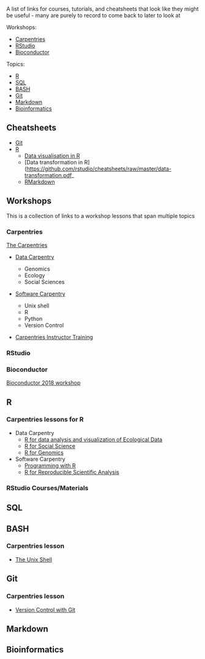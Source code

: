 A list of links for courses, tutorials, and cheatsheets that look like they might be useful - many are purely to record to come back to later to look at

Workshops:
- [Carpentries](#carpentries)
- [RStudio](#rstudio)
- [Bioconductor](#bioconductor)

Topics:
- [R](#r)
- [SQL](#sql)
- [BASH](#bash)
- [Git](#git)
- [Markdown](#markdown)
- [Bioinformatics](#bioinformatics)

## Cheatsheets

- [Git](https://zeroturnaround.com/rebellabs/git-commands-and-best-practices-cheat-sheet/)
- [R](https://www.rstudio.com/resources/cheatsheets/)
  - [Data visualisation in R](https://github.com/rstudio/cheatsheets/raw/master/data-visualization-2.1.pdf)
  - [Data transformation in R](https://github.com/rstudio/cheatsheets/raw/master/data-transformation.pdf_
  - [RMarkdown](https://github.com/rstudio/cheatsheets/raw/master/rmarkdown-2.0.pdf)

## Workshops

This is a collection of links to a workshop lessons that span multiple topics

### Carpentries

[The Carpentries](http://carpentries.org)

- [Data Carpentry](http://datacarpentry.org)
  - Genomics
  - Ecology
  - Social Sciences

- [Software Carpentry](https://software-carpentry.org/lessons/)
  - Unix shell
  - R
  - Python
  - Version Control

- [Carpentries Instructor Training](https://carpentries.github.io/instructor-training/)

### RStudio

### Bioconductor

[Bioconductor 2018 workshop](https://bioconductor.github.io/BiocWorkshops/index.html)

## R

### Carpentries lessons for R
- Data Carpentry 
  - [R for data analysis and visualization of Ecological Data](https://datacarpentry.org/R-ecology-lesson/)
  - [R for Social Science](https://datacarpentry.org/r-socialsci/)
  - [R for Genomics](https://datacarpentry.org/R-genomics/)
- Software Carpentry
  - [Programming with R](http://swcarpentry.github.io/r-novice-inflammation)
  - [R for Reproducible Scientific Analysis](http://swcarpentry.github.io/r-novice-gapminder)

### RStudio Courses/Materials


## SQL

## BASH
### Carpentries lesson
- [The Unix Shell](http://swcarpentry.github.io/shell-novice)

## Git

### Carpentries lesson
- [Version Control with Git](http://swcarpentry.github.io/git-novice)


## Markdown

## Bioinformatics
